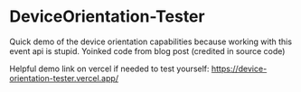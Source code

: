 # DeviceOrientation-Tester

Quick demo of the device orientation capabilities because working with this event api is stupid. Yoinked code from blog post (credited in source code)

Helpful demo link on vercel if needed to test yourself: https://device-orientation-tester.vercel.app/

